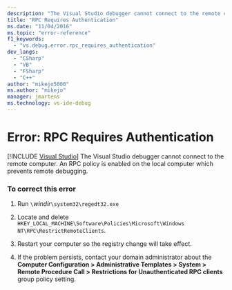 ```yaml
---
description: "The Visual Studio debugger cannot connect to the remote computer."
title: "RPC Requires Authentication"
ms.date: "11/04/2016"
ms.topic: "error-reference"
f1_keywords:
  - "vs.debug.error.rpc_requires_authentication"
dev_langs:
  - "CSharp"
  - "VB"
  - "FSharp"
  - "C++"
author: "mikejo5000"
ms.author: "mikejo"
manager: jmartens
ms.technology: vs-ide-debug
---
```

# Error: RPC Requires Authentication

 [!INCLUDE [Visual Studio](~/includes/applies-to-version/vs-windows-only.md)]
The Visual Studio debugger cannot connect to the remote computer. An RPC policy is enabled on the local computer which prevents remote debugging.

### To correct this error

1. Run `\`*windir*`\system32\regedt32.exe`

2. Locate and delete `HKEY_LOCAL_MACHINE\Software\Policies\Microsoft\Windows NT\RPC\RestrictRemoteClients`.

3. Restart your computer so the registry change will take effect.

4. If the problem persists, contact your domain administrator about the **Computer Configuration > Administrative Templates > System > Remote Procedure Call > Restrictions for Unauthenticated RPC clients** group policy setting.
